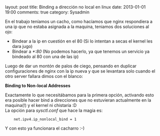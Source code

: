 layout: post
title: Binding a dirección no local en linux
date: 2013-01-01 19:00
comments: true
category: Sysadmin

En el trabajo teníamos un cacho, como hacíamos que nginx respondiera a una ip que no estaba asignada a la maquina, teniamos dos soluciones al ojo:

* Bindear a la ip en cuestión en el 80 (Si lo intentan a secas el kernel les dara jugo)
* Bindear a _*:80_ (No podemos hacerlo, ya que tenemos un servicio ya bindeado al 80 con una de las ip)

Luego de dar un montón de palos de ciego, pensando en duplicar configuraciones de nginx con la ip nueva y que se levantara solo cuando el otro server fallara dimos con el blanco:

**Binding to Non-local Addresses**

Exactamente lo que necesitábamos para la primera opción, activando esto era posible hacer bind a direcciones que no estuvieran actualmente en la maquina(!) y el kernel ni chistaría :D  
La opción para _sysctl.conf_ que hace la magia es:

```
    net.ipv4.ip_nonlocal_bind = 1
```
Y con esto ya funcionara el cacharro :-)
